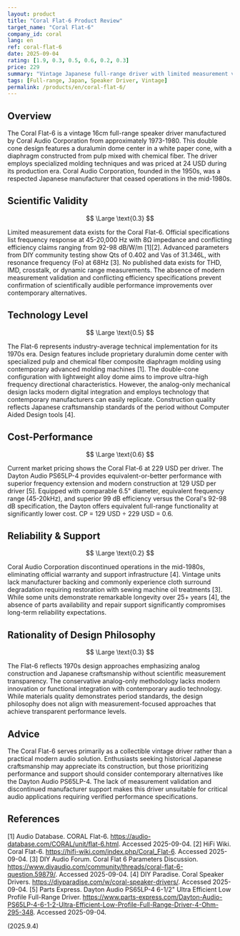 ```yaml
---
layout: product
title: "Coral Flat-6 Product Review"
target_name: "Coral Flat-6"
company_id: coral
lang: en
ref: coral-flat-6
date: 2025-09-04
rating: [1.9, 0.3, 0.5, 0.6, 0.2, 0.3]
price: 229
summary: "Vintage Japanese full-range driver with limited measurement validation and discontinued support"
tags: [Full-range, Japan, Speaker Driver, Vintage]
permalink: /products/en/coral-flat-6/
---
```

## Overview

The Coral Flat-6 is a vintage 16cm full-range speaker driver manufactured by Coral Audio Corporation from approximately 1973-1980. This double cone design features a duralumin dome center in a white paper cone, with a diaphragm constructed from pulp mixed with chemical fiber. The driver employs specialized molding techniques and was priced at 24 USD during its production era. Coral Audio Corporation, founded in the 1950s, was a respected Japanese manufacturer that ceased operations in the mid-1980s.

## Scientific Validity

$$ \Large \text{0.3} $$

Limited measurement data exists for the Coral Flat-6. Official specifications list frequency response at 45-20,000 Hz with 8Ω impedance and conflicting efficiency claims ranging from 92-98 dB/W/m [1][2]. Advanced parameters from DIY community testing show Qts of 0.402 and Vas of 31.346L, with resonance frequency (Fo) at 68Hz [3]. No published data exists for THD, IMD, crosstalk, or dynamic range measurements. The absence of modern measurement validation and conflicting efficiency specifications prevent confirmation of scientifically audible performance improvements over contemporary alternatives.

## Technology Level

$$ \Large \text{0.5} $$

The Flat-6 represents industry-average technical implementation for its 1970s era. Design features include proprietary duralumin dome center with specialized pulp and chemical fiber composite diaphragm molding using contemporary advanced molding machines [1]. The double-cone configuration with lightweight alloy dome aims to improve ultra-high frequency directional characteristics. However, the analog-only mechanical design lacks modern digital integration and employs technology that contemporary manufacturers can easily replicate. Construction quality reflects Japanese craftsmanship standards of the period without Computer Aided Design tools [4].

## Cost-Performance

$$ \Large \text{0.6} $$

Current market pricing shows the Coral Flat-6 at 229 USD per driver. The Dayton Audio PS65LP-4 provides equivalent-or-better performance with superior frequency extension and modern construction at 129 USD per driver [5]. Equipped with comparable 6.5" diameter, equivalent frequency range (45-20kHz), and superior 99 dB efficiency versus the Coral's 92-98 dB specification, the Dayton offers equivalent full-range functionality at significantly lower cost. CP = 129 USD ÷ 229 USD = 0.6.

## Reliability & Support

$$ \Large \text{0.2} $$

Coral Audio Corporation discontinued operations in the mid-1980s, eliminating official warranty and support infrastructure [4]. Vintage units lack manufacturer backing and commonly experience cloth surround degradation requiring restoration with sewing machine oil treatments [3]. While some units demonstrate remarkable longevity over 25+ years [4], the absence of parts availability and repair support significantly compromises long-term reliability expectations.

## Rationality of Design Philosophy

$$ \Large \text{0.3} $$

The Flat-6 reflects 1970s design approaches emphasizing analog construction and Japanese craftsmanship without scientific measurement transparency. The conservative analog-only methodology lacks modern innovation or functional integration with contemporary audio technology. While materials quality demonstrates period standards, the design philosophy does not align with measurement-focused approaches that achieve transparent performance levels.

## Advice

The Coral Flat-6 serves primarily as a collectible vintage driver rather than a practical modern audio solution. Enthusiasts seeking historical Japanese craftsmanship may appreciate its construction, but those prioritizing performance and support should consider contemporary alternatives like the Dayton Audio PS65LP-4. The lack of measurement validation and discontinued manufacturer support makes this driver unsuitable for critical audio applications requiring verified performance specifications.

## References

[1] Audio Database. CORAL Flat-6. https://audio-database.com/CORAL/unit/flat-6.html. Accessed 2025-09-04.
[2] HiFi Wiki. Coral Flat-6. https://hifi-wiki.com/index.php/Coral_Flat-6. Accessed 2025-09-04.
[3] DIY Audio Forum. Coral Flat 6 Parameters Discussion. https://www.diyaudio.com/community/threads/coral-flat-6-question.59879/. Accessed 2025-09-04.
[4] DIY Paradise. Coral Speaker Drivers. https://diyparadise.com/w/coral-speaker-drivers/. Accessed 2025-09-04.
[5] Parts Express. Dayton Audio PS65LP-4 6-1/2" Ultra Efficient Low Profile Full-Range Driver. https://www.parts-express.com/Dayton-Audio-PS65LP-4-6-1-2-Ultra-Efficient-Low-Profile-Full-Range-Driver-4-Ohm-295-348. Accessed 2025-09-04.

(2025.9.4)